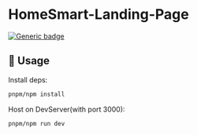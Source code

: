 # HomeSmart-Landing-Page

[![Generic badge](https://img.shields.io/badge/MadeWith-vanillajs|TailwindCSS-<COLOR>.svg)](https://github.com/Alexie7777/HomeSmart-Landing-Page)

## 📖 Usage
Install deps:
```bash
pnpm/npm install
```
Host on DevServer(with port 3000): 
```bash
pnpm/npm run dev
```
